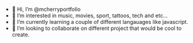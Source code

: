 - 👋 Hi, I’m @mcherryportfolio
- 👀 I’m interested in music,  movies, sport, tattoos, tech and etc...
- 🌱 I’m currently learning a couple of different langauages like javascript.
- 💞️ I’m looking to collaborate on different project that would be cool to create.

